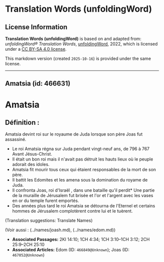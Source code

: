 # Translation Words (unfoldingWord)

## License Information

**Translation Words (unfoldingWord)** is based on and adapted from: _unfoldingWord® Translation Words_, [unfoldingWord](https://unfoldingword.org/utw), 2022, which is licensed under a [CC BY-SA 4.0 license](https://creativecommons.org/licenses/by-sa/4.0/legalcode.en).

This markdown version (created `2025-10-16`) is provided under the same license.



--------------------------------

## Amatsia (id: 466631)

Amatsia
=======

Définition :
------------

Amatsia devint roi sur le royaume de Juda lorsque son père Joas fut assassiné.

* Le roi Amatsia régna sur Juda pendant vingt\-neuf ans, de 796 à 767 Avant Jésus\-Christ.
* Il était un bon roi mais il n'avait pas détruit les hauts lieux où le peuple adorait des idoles.
* Amatsia fit mourir tous ceux qui étaient responsables de la mort de son père.
* Il battit les Edomites et les amena sous la domination du royame de Juda.
* Il confronta Joas, roi d'Israël , dans une bataille qu'il perdit\* Une partie de la muraille de Jérusalem fut brisée et l'or et l'argent avec les vases en or du temple furent emportés.
* Des années plus tard le roi Amatsia se détourna de l'Eternel et certains hommes de Jérusalem complotèrent contre lui et le tuèrent.

(Translation suggestions: Translate Names)

(Voir aussi : (../names/joash.md), (../names/edom.md))

* **Associated Passages:** 2KI 14:10; 1CH 4:34; 1CH 3:10–1CH 3:12; 2CH 25:9–2CH 25:10
* **Associated Articles:** Edom  (ID: `466849@Unknown`); Joas (ID: `467052@Unknown`)

